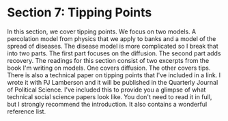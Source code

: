 # Section 7: Tipping Points

In this section, we cover tipping points. We focus on two models. A percolation model from physics that we apply to banks and a model of the spread of diseases. The disease model is more complicated so I break that into two parts. The first part focuses on the diffusion. The second part adds recovery. The readings for this section consist of two excerpts from the book I'm writing on models. One covers diffusion. The other covers tips. There is also a technical paper on tipping points that I've included in a link. I wrote it with PJ Lamberson and it will be published in the Quarterly Journal of Political Science. I've included this to provide you a glimpse of what technical social science papers look like. You don't need to read it in full, but I strongly recommend the introduction. It also contains a wonderful reference list.